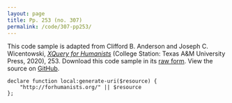 ```yaml
---
layout: page
title: Pp. 253 (no. 307)
permalink: /code/307-pp253/
---
```


This code sample is adapted from Clifford B. Anderson and Joseph C. Wicentowski, 
[_XQuery for Humanists_](/) (College Station: Texas A&M University Press, 2020), 253. 
Download this code sample in its [raw form](/code/307-pp253/307-pp253.txt).
View the source on [GitHub](https://github.com/coding4humanists/xquery4humanists/blob/master/code/307-pp253/307-pp253.txt).

```text
declare function local:generate-uri($resource) {
    "http://forhumanists.org/" || $resource
};
```  
